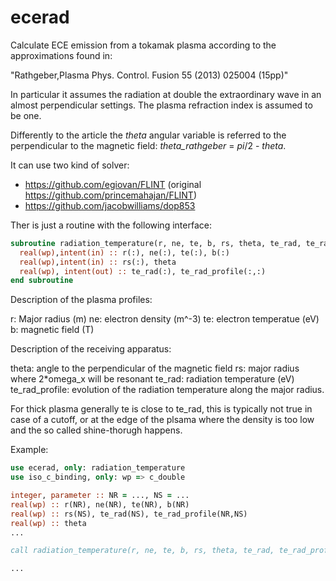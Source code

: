 # ecerad
Calculate ECE emission from a tokamak plasma according to the approximations found in:

"Rathgeber,Plasma Phys. Control. Fusion 55 (2013) 025004 (15pp)"

In particular it assumes the radiation at double the extraordinary wave in an almost perpendicular settings. The plasma refraction index is assumed to be one.

Differently to the article the *theta* angular variable is referred to the perpendicular to the magnetic field: *theta_rathgeber* = *pi*/2  - *theta*.

It can use two kind of solver:

- https://github.com/egiovan/FLINT (original https://github.com/princemahajan/FLINT)
- https://github.com/jacobwilliams/dop853

Ther is just a routine with the following interface:
```fortran
subroutine radiation_temperature(r, ne, te, b, rs, theta, te_rad, te_rad_profile)
  real(wp),intent(in) :: r(:), ne(:), te(:), b(:)
  real(wp),intent(in) :: rs(:), theta
  real(wp), intent(out) :: te_rad(:), te_rad_profile(:,:)
end subroutine
```
Description of the plasma profiles:

r:     Major radius (m)
ne:    electron density (m^-3)
te:    electron temperatue (eV)
b:     magnetic field (T)

Description of the receiving apparatus:

theta:  angle to the perpendicular of the magnetic field 
rs:     major radius where 2*omega_x will be resonant
te_rad: radiation temperature (eV)
te_rad_profile: evolution of the radiation temperature along the major radius. 

For thick plasma generally te is close to te_rad, this is typically not true in case of a cutoff, or at the edge of the plsama where the density is too low and the so called shine-thorugh happens. 

Example:
```fortran
use ecerad, only: radiation_temperature
use iso_c_binding, only: wp => c_double

integer, parameter :: NR = ..., NS = ...
real(wp) :: r(NR), ne(NR), te(NR), b(NR)
real(wp) :: rs(NS), te_rad(NS), te_rad_profile(NR,NS)
real(wp) :: theta 
...

call radiation_temperature(r, ne, te, b, rs, theta, te_rad, te_rad_profile)

...
```






